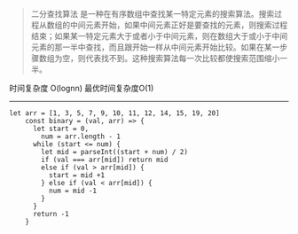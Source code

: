 > 二分查找算法 是一种在有序数组中查找某一特定元素的搜索算法。搜索过程从数组的中间元素开始，如果中间元素正好是要查找的元素，则搜索过程结束；如果某一特定元素大于或者小于中间元素，则在数组大于或小于中间元素的那一半中查找，而且跟开始一样从中间元素开始比较。如果在某一步骤数组为空，则代表找不到。这种搜索算法每一次比较都使搜索范围缩小一半。

时间复杂度 O(lognn)  最优时间复杂度O(1)

***

```
let arr = [1, 3, 5, 7, 9, 10, 11, 12, 14, 15, 19, 20]
    const binary = (val, arr) => {
      let start = 0,
        num = arr.length - 1
      while (start <= num) {
        let mid = parseInt((start + num) / 2)
        if (val === arr[mid]) return mid
        else if (val > arr[mid]) {
          start = mid +1
        } else if (val < arr[mid]) {
          num = mid -1
        }
      }
      return -1
    }
```